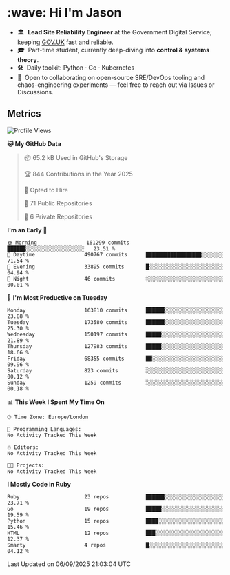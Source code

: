 <h1 align="left" id="jason-title">:wave: Hi I'm Jason</h1>

- 🏛️ &nbsp;**Lead Site Reliability Engineer** at the Government Digital Service; keeping [GOV.UK](https://www.gov.uk/) fast and reliable.
- 🎓 &nbsp;Part-time student, currently deep-diving into **control & systems theory**.  
- 🛠️ &nbsp;Daily toolkit: Python · Go · Kubernetes  
- 🤝 &nbsp;Open to collaborating on open-source SRE/DevOps tooling and chaos-engineering experiments — feel free to reach out via Issues or Discussions.


<h2>Metrics</h2>

<!--START_SECTION:waka-->
![Profile Views](http://img.shields.io/badge/Profile%20Views-0-blue)

**🐱 My GitHub Data** 

> 📦 65.2 kB Used in GitHub's Storage 
 > 
> 🏆 844 Contributions in the Year 2025
 > 
> 💼 Opted to Hire
 > 
> 📜 71 Public Repositories 
 > 
> 🔑 6 Private Repositories 
 > 
**I'm an Early 🐤** 

```text
🌞 Morning                161299 commits      ██████░░░░░░░░░░░░░░░░░░░   23.51 % 
🌆 Daytime                490767 commits      ██████████████████░░░░░░░   71.54 % 
🌃 Evening                33895 commits       █░░░░░░░░░░░░░░░░░░░░░░░░   04.94 % 
🌙 Night                  46 commits          ░░░░░░░░░░░░░░░░░░░░░░░░░   00.01 % 
```
📅 **I'm Most Productive on Tuesday** 

```text
Monday                   163810 commits      ██████░░░░░░░░░░░░░░░░░░░   23.88 % 
Tuesday                  173580 commits      ██████░░░░░░░░░░░░░░░░░░░   25.30 % 
Wednesday                150197 commits      █████░░░░░░░░░░░░░░░░░░░░   21.89 % 
Thursday                 127983 commits      █████░░░░░░░░░░░░░░░░░░░░   18.66 % 
Friday                   68355 commits       ██░░░░░░░░░░░░░░░░░░░░░░░   09.96 % 
Saturday                 823 commits         ░░░░░░░░░░░░░░░░░░░░░░░░░   00.12 % 
Sunday                   1259 commits        ░░░░░░░░░░░░░░░░░░░░░░░░░   00.18 % 
```


📊 **This Week I Spent My Time On** 

```text
🕑︎ Time Zone: Europe/London

💬 Programming Languages: 
No Activity Tracked This Week

🔥 Editors: 
No Activity Tracked This Week

🐱‍💻 Projects: 
No Activity Tracked This Week
```

**I Mostly Code in Ruby** 

```text
Ruby                     23 repos            ██████░░░░░░░░░░░░░░░░░░░   23.71 % 
Go                       19 repos            █████░░░░░░░░░░░░░░░░░░░░   19.59 % 
Python                   15 repos            ████░░░░░░░░░░░░░░░░░░░░░   15.46 % 
HTML                     12 repos            ███░░░░░░░░░░░░░░░░░░░░░░   12.37 % 
Smarty                   4 repos             █░░░░░░░░░░░░░░░░░░░░░░░░   04.12 % 
```




 Last Updated on 06/09/2025 21:03:04 UTC
<!--END_SECTION:waka-->

<!-- links -->

[issues page]: https://github.com/jasonBirchall/jasonBirchall/issues "jasonBirchall/issues"
